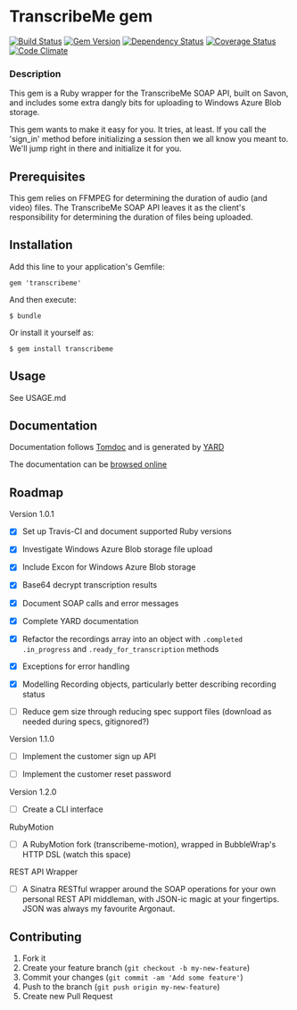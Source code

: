 # TranscribeMe gem
[![Build Status](https://travis-ci.org/tuttinator/transcribeme.png?branch=master)](https://travis-ci.org/tuttinator/transcribeme)
[![Gem Version](https://badge.fury.io/rb/transcribeme.png)](http://badge.fury.io/rb/transcribeme)
[![Dependency Status](https://gemnasium.com/tuttinator/transcribeme.png)](https://gemnasium.com/tuttinator/transcribeme)
[![Coverage Status](https://coveralls.io/repos/tuttinator/transcribeme/badge.png)](https://coveralls.io/r/tuttinator/transcribeme)
[![Code Climate](https://codeclimate.com/github/tuttinator/transcribeme.png)](https://codeclimate.com/github/tuttinator/transcribeme)


### Description

This gem is a Ruby wrapper for the TranscribeMe SOAP API, built on Savon, and includes some extra dangly bits for uploading to Windows Azure Blob storage.

This gem wants to make it easy for you. It tries, at least. If you call the 'sign_in' method before initializing a session then we all know you meant to. We'll jump right in there and initialize it for you.

## Prerequisites

This gem relies on FFMPEG for determining the duration of audio (and video) files. The TranscribeMe SOAP API leaves it as the client's responsibility for determining the duration of files being uploaded.

## Installation

Add this line to your application's Gemfile:

    gem 'transcribeme'

And then execute:

    $ bundle

Or install it yourself as:

    $ gem install transcribeme

## Usage

See USAGE.md

## Documentation

Documentation follows [Tomdoc](http://tomdoc.org) and is generated by [YARD](http://yardoc.org)

The documentation can be [browsed online](http://rubydoc.info/github/tuttinator/transcribeme/master/frames)

## Roadmap

Version 1.0.1

- [x] Set up Travis-CI and document supported Ruby versions

- [x] Investigate Windows Azure Blob storage file upload

- [x] Include Excon for Windows Azure Blob storage

- [x] Base64 decrypt transcription results

- [x] Document SOAP calls and error messages

- [x] Complete YARD documentation

- [x] Refactor the recordings array into an object with `.completed` `.in_progress` and `.ready_for_transcription` methods

- [x] Exceptions for error handling

- [x] Modelling Recording objects, particularly better describing recording status

- [ ] Reduce gem size through reducing spec support files (download as needed during specs, gitignored?)

Version 1.1.0


- [ ] Implement the customer sign up API

- [ ] Implement the customer reset password

Version 1.2.0

- [ ] Create a CLI interface

RubyMotion

- [ ] A RubyMotion fork (transcribeme-motion), wrapped in BubbleWrap's HTTP DSL (watch this space)

REST API Wrapper

- [ ] A Sinatra RESTful wrapper around the SOAP operations for your own personal REST API middleman, with JSON-ic magic at your fingertips. JSON was always my favourite Argonaut.

## Contributing

1. Fork it
2. Create your feature branch (`git checkout -b my-new-feature`)
3. Commit your changes (`git commit -am 'Add some feature'`)
4. Push to the branch (`git push origin my-new-feature`)
5. Create new Pull Request


